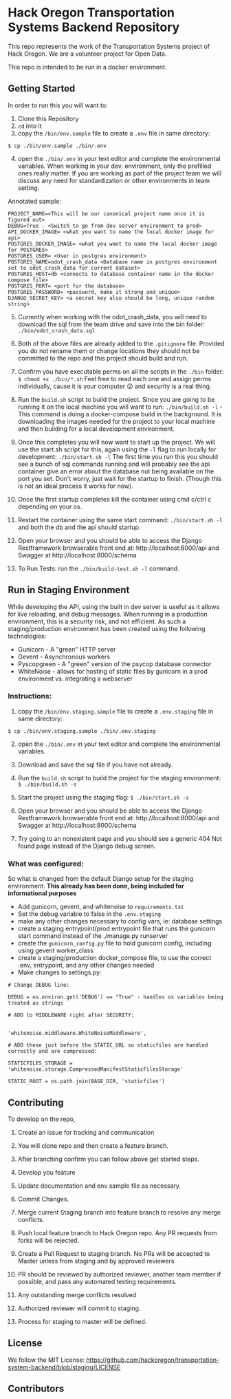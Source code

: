 # Hack Oregon Transportation Systems Backend Repository

This repo represents the work of the Transportation Systems project of Hack Oregon. We are a volunteer project for Open Data.

This repo is intended to be run in a docker environment.

## Getting Started

In order to run this you will want to:

1. Clone this Repository
2. `cd` into it
3. copy the `/bin/env.sample` file to create a `.env` file in same directory:
```
$ cp ./bin/env.sample ./bin/.env
```
4. open the `./bin/.env` in your text editor and complete the environmental variables. When working in your dev. environment, only the prefilled ones really matter. If you are working as part of the project team we will discuss any need for standardization or other environments in team setting.

Annotated sample:

```
PROJECT_NAME=<This will be our canonical project name once it is figured out>
DEBUG=True - <Switch to go from dev server environment to prod>
API_DOCKER_IMAGE= <what you want to name the local docker image for api>
POSTGRES_DOCKER_IMAGE= <what you want to name the local docker image for POSTGRES>
POSTGRES_USER= <User in postgres environment>
POSTGRES_NAME=odot_crash_data <Database name in postgres environment set to odot_crash_data for current dataset>
POSTGRES_HOST=db <connects to database container name in the docker compose file>
POSTGRES_PORT= <port for the database>
POSTGRES_PASSWORD= <password, make it strong and unique>
DJANGO_SECRET_KEY= <a secret key also should be long, unique random string>
```

5. Currently when working with the odot_crash_data, you will need to download the sql from the team drive and save into the bin folder: `./bin/odot_crash_data.sql`

6. Both of the above files are already added to the `.gitignore` file. Provided you do not rename them or change locations they should not be committed to the repo and this project should build and run.

7. Confirm you have executable perms on all the scripts in the `./bin` folder: `$ chmod +x ./bin/*.sh` Feel free to read each one and assign perms individually, cause it is your computer :stuck_out_tongue_winking_eye: and security is a real thing.

8. Run the `build.sh` script to build the project. Since you are going to be running it on the local machine you will want to run: `./bin/build.sh -l` - This command is doing a docker-compose build in the background. It is downloading the images needed for the project to your local machine and then building for a local development environment.

9. Once this completes you will now want to start up the project. We will use the start.sh script for this, again using the `-l` flag to run locally for development:  `./bin/start.sh -l` The first time you run this you should see a bunch of sql commands running and will probably see the api container give an error about the database not being available on the port you set. Don't worry, just wait for the startup to finish. (Though this is not an ideal process it works for now).

10. Once the first startup completes kill the container using cmd c/ctrl c depending on your os.

11. Restart the container using the same start command:  `./bin/start.sh -l` and both the db and the api should startup.

12. Open your browser and you should be able to access the Django Restframework browserable front end at: http://localhost:8000/api and Swagger at http://localhost:8000/schema

13. To Run Tests: run the `./bin/build-test.sh -l` command.

## Run in Staging Environment

While developing the API, using the built in dev server is useful as it allows for live reloading, and debug messages. When running in a production environment, this is a security risk, and not efficient. As such a staging/production environment has been created using the following technologies:

* Gunicorn - A "green" HTTP server
* Gevent - Asynchronous workers
* Pyscopgreen - A "green" version of the psycop database connector
* WhiteNoise - allows for hosting of static files by gunicorn in a prod environment vs. integrating a webserver

### Instructions:

1. copy the `/bin/env.staging.sample` file to create a `.env.staging` file in same directory:
```
$ cp ./bin/env.staging.sample ./bin/.env.staging
```

2. open the `./bin/.env` in your text editor and complete the environmental variables.

3. Download and save the sql file if you have not already.

4. Run the `build.sh` script to build the project for the staging environment: `$ ./bin/build.sh -s`

5. Start the project using the staging flag: `$ ./bin/start.sh -s`

6.  Open your browser and you should be able to access the Django Restframework browserable front end at: http://localhost:8000/api and Swagger at http://localhost:8000/schema

7. Try going to an nonexistent page and you should see a generic 404 Not found page instead of the Django debug screen.

### What was configured:

So what is changed from the default Django setup for the staging environment. **This already has been done, being included for informational purposes**

* Add gunicorn, gevent, and whitenoise to `requirements.txt`
* Set the debug variable to false in the `.env.staging`
* make any other changes necessary to config vars, ie: database settings
* create a staging entrypoint/prod entrypoint file that runs the gunicorn start command instead of the ./manage.py runserver
* create the `gunicorn_config.py` file to hold gunicorn config, including using gevent worker_class
* create a staging/production docker_compose file, to use the correct .env, entrypoint, and any other changes needed
* Make changes to settings.py:

```
# Change DEBUG line:

DEBUG = os.environ.get('DEBUG') == "True" - handles os variables being treated as strings

# ADD to MIDDLEWARE right after SECURITY:


'whitenoise.middleware.WhiteNoiseMiddleware',

# ADD these just before the STATIC_URL so staticfiles are handled correctly and are compressed:

STATICFILES_STORAGE = 'whitenoise.storage.CompressedManifestStaticFilesStorage'

STATIC_ROOT = os.path.join(BASE_DIR, 'staticfiles')
```


## Contributing

To develop on the repo,

1. Create an issue for tracking and communication

2. You will clone repo and then create a feature branch.

3. After branching confirm you can follow above get started steps.

4. Develop you feature

5. Update documentation and env sample file as necessary.

6. Commit Changes.

7. Merge current Staging branch into feature branch to resolve any merge conflicts.

8. Push local feature branch to Hack Oregon repo. Any PR requests from forks will be rejected.

9. Create a Pull Request to staging branch. No PRs will be accepted to Master unless from staging and by approved reviewers

10. PR should be reviewed by authorized reviewer, another team member if possible, and pass any automated testing requirements.

11. Any outstanding merge conflicts resolved

12. Authorized reviewer will commit to staging.

13. Process for staging to master will be defined.

## License

We follow the MIT License: https://github.com/hackoregon/transportation-system-backend/blob/staging/LICENSE

## Contributors

<To Be added>
